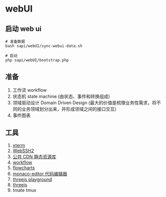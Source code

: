 # webUI

## 启动 web ui

```shell
# 准备数据
bash sapi/webUI/sync-webui-data.sh

# 启动
php sapi/webUI/bootstrap.php

```

## 准备
1. 工作流 workflow
1. 状态机 state machine (由状态、事件和转换组成)
1. 领域驱动设计 Domain Driven Design (最大的价值是梳理业务性需求，将不同的业务领域划分出来，并形成领域之间的接口交互)
1. 事件图表

## 工具
1. [xterm](http://xtermjs.org/)
1. [WebSSH2](https://github.com/billchurch/webssh2.git)
1. [公共 CDN 静态资源库](https://github.com/justjavac/ReplaceGoogleCDN/blob/master/public-cdn.md)
1. [workflow](https://symfony.com/doc/current/workflow.html)
1. [flowcharts](https://github.com/alyssaxuu/flowy.git)
1. [monaco-editor 代码编辑器 ](https://microsoft.github.io/monaco-editor/)
1. [threejs playground](https://threejs.org/playground/)
1. [threejs](https://threejs.org/)
1. tmate tmux
